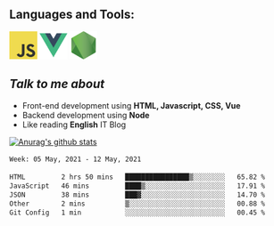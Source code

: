 ## **Languages and Tools:**      
<code><img height="50" src="https://raw.githubusercontent.com/github/explore/80688e429a7d4ef2fca1e82350fe8e3517d3494d/topics/javascript/javascript.png"></code>
<code><img height="50"  src="https://raw.githubusercontent.com/github/explore/80688e429a7d4ef2fca1e82350fe8e3517d3494d/topics/vue/vue.png"></code>
<code><img height="50"  src="https://raw.githubusercontent.com/github/explore/80688e429a7d4ef2fca1e82350fe8e3517d3494d/topics/nodejs/nodejs.png"></code>

## *Talk to me about*
- Front-end development using **HTML, Javascript, CSS, Vue**
- Backend development using **Node**
- Like reading **English** IT Blog    

[![Anurag's github stats](https://github-readme-stats.vercel.app/api?username=qdi5)](https://github.com/anuraghazra/github-readme-stats)    

<!--START_SECTION:waka-->
```text
Week: 05 May, 2021 - 12 May, 2021

HTML         2 hrs 50 mins   ████████████████▒░░░░░░░░   65.82 % 
JavaScript   46 mins         ████▒░░░░░░░░░░░░░░░░░░░░   17.91 % 
JSON         38 mins         ███▓░░░░░░░░░░░░░░░░░░░░░   14.70 % 
Other        2 mins          ▒░░░░░░░░░░░░░░░░░░░░░░░░   00.88 % 
Git Config   1 min           ░░░░░░░░░░░░░░░░░░░░░░░░░   00.45 % 
```
<!--END_SECTION:waka-->
